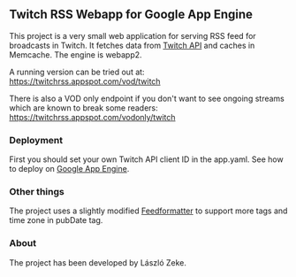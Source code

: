 ## Twitch RSS Webapp for Google App Engine
This project is a very small web application for serving RSS feed for broadcasts
in Twitch. It fetches data from [Twitch API](https://dev.twitch.tv/docs) and caches in Memcache.
The engine is webapp2.

A running version can be tried out at:
https://twitchrss.appspot.com/vod/twitch

There is also a VOD only endpoint if you don't want to see ongoing streams which are known to break some readers:
https://twitchrss.appspot.com/vodonly/twitch

### Deployment
First you should set your own Twitch API client ID in the app.yaml.
See how to deploy on [Google App Engine](https://cloud.google.com/appengine/docs/standard/python3).

### Other things
The project uses a slightly modified [Feedformatter](https://code.google.com/p/feedformatter/) to support
more tags and time zone in pubDate tag.

### About
The project has been developed by László Zeke.
